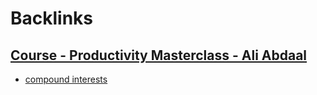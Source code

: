 
# Backlinks
## [Course - Productivity Masterclass - Ali Abdaal](<Course - Productivity Masterclass - Ali Abdaal.md>)
- [compound interests](<compound interests.md>)

